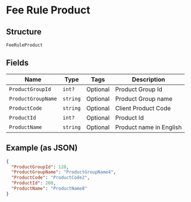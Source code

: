 
# Fee Rule Product

## Structure

`FeeRuleProduct`

## Fields

| Name | Type | Tags | Description |
|  --- | --- | --- | --- |
| `ProductGroupId` | `int?` | Optional | Product Group Id |
| `ProductGroupName` | `string` | Optional | Product Group name |
| `ProductCode` | `string` | Optional | Client Product Code |
| `ProductId` | `int?` | Optional | Product Id |
| `ProductName` | `string` | Optional | Product name in English |

## Example (as JSON)

```json
{
  "ProductGroupId": 128,
  "ProductGroupName": "ProductGroupName4",
  "ProductCode": "ProductCode2",
  "ProductId": 200,
  "ProductName": "ProductName8"
}
```


